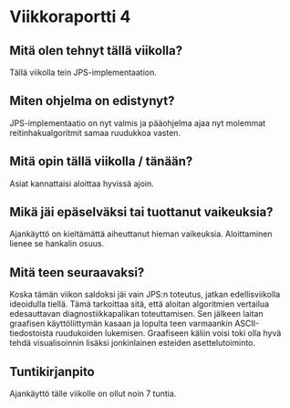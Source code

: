 # Viikkoraportti 4

## Mitä olen tehnyt tällä viikolla?

Tällä viikolla tein JPS-implementaation.

## Miten ohjelma on edistynyt?

JPS-implementaatio on nyt valmis ja pääohjelma ajaa nyt molemmat
reitinhakualgoritmit samaa ruudukkoa vasten.

## Mitä opin tällä viikolla / tänään?

Asiat kannattaisi aloittaa hyvissä ajoin.

## Mikä jäi epäselväksi tai tuottanut vaikeuksia?

Ajankäyttö on kieltämättä aiheuttanut hieman vaikeuksia. Aloittaminen lienee se
hankalin osuus.

## Mitä teen seuraavaksi?

Koska tämän viikon saldoksi jäi vain JPS:n toteutus, jatkan edellisviikolla
ideoidulla tiellä. Tämä tarkoittaa sitä, että aloitan algoritmien vertailua
edesauttavan diagnostiikkapalikan toteuttamisen. Sen jälkeen laitan graafisen
käyttöliittymän kasaan ja lopulta teen varmaankin ASCII-tiedostoista
ruudukoiden lukemisen. Graafiseen käliin voisi toki olla hyvä tehdä
visualisoinnin lisäksi jonkinlainen esteiden asettelutoiminto.

## Tuntikirjanpito

Ajankäyttö tälle viikolle on ollut noin 7 tuntia.
